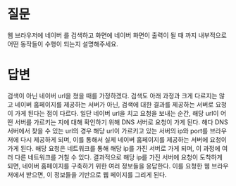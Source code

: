 # 질문

웹 브라우저에 네이버 를 검색하고 화면에 네이버 화면이 출력이 될 때 까지 내부적으로 어떤 동작들이 수행이 되는지 설명해주세요.

# 답변

검색이 아닌 네이버 url을 쳤을 때를 가정하겠다.
검색도 아래 과정과 크게 다르지는 않고 네이버 홈페이지를 제공하는 서버가 아닌, 검색에 대한 결과를 제공하는 서버로 요청이 가게 된다는 점이 다르다.
일단 네이버 url을 치고 요청을 보내는 순간, 해당 url이 어떤 서버를 가르키는 지에 대해 확인하기 위해 DNS 서버로 요청이 가게 된다.
해다 DNS 서버에서 찾을 수 있는 url의 경우 해당 url이 가르키고 있는 서버의 ip와 port를 브라우저에 다시 제공하게 되며,
이를 통해서 실제 네이버 홈페이지를 제공하는 서버에 요청이 가게 된다.
해당 요청은 네트워크를 통해 해당 ip를 가진 서버로 가게 되며, 이 과정에 여러 다른 네트워크를 거칠 수 있다.
결과적으로 해당 ip를 가진 서버에 요청이 도착하게 되면, 네이버 홈페이지를 구축하기 위한 여러 정보들을 응답한다.
이를 요청한 웹 브라우저에서 받으면, 이 정보들을 기반으로 웹 페이지를 그리게 된다.
